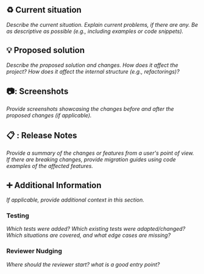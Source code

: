 ## :recycle: Current situation

*Describe the current situation. Explain current problems, if there are any. Be as descriptive as possible (e.g., including examples or code snippets).*

## :bulb: Proposed solution

*Describe the proposed solution and changes. How does it affect the project? How does it affect the internal structure (e.g., refactorings)?*

## 📷: Screenshots

*Provide screenshots showcasing the changes before and after the proposed changes (if applicable).*

## 📋 : Release Notes

*Provide a summary of the changes or features from a user's point of view. If there are breaking changes, provide migration guides using code examples of the affected features.*



## :heavy_plus_sign: Additional Information
*If applicable, provide additional context in this section.*

### Testing

*Which tests were added? Which existing tests were adapted/changed? Which situations are covered, and what edge cases are missing?*

### Reviewer Nudging

*Where should the reviewer start? what is a good entry point?*
